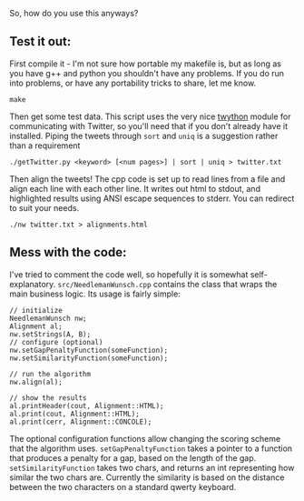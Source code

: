 So, how do you use this anyways?

Test it out:
------------

First compile it - I'm not sure how portable my makefile is, but as long as you have
g++ and python you shouldn't have any problems. If you do run into problems, or have any
portability tricks to share, let me know.

    make

Then get some test data. This script uses the very nice [twython](https://github.com/ryanmcgrath/twython)
module for communicating with Twitter, so you'll need that if you don't already have it installed. Piping
the tweets through `sort` and `uniq` is a suggestion rather than a requirement

    ./getTwitter.py <keyword> [<num pages>] | sort | uniq > twitter.txt

Then align the tweets! The cpp code is set up to read lines from a file and align each
line with each other line. It writes out html to stdout, and highlighted results using
ANSI escape sequences to stderr. You can redirect to suit your needs.

    ./nw twitter.txt > alignments.html

Mess with the code:
-------------------

I've tried to comment the code well, so hopefully it is somewhat self-explanatory.
`src/NeedlemanWunsch.cpp` contains the class that wraps the main business logic. Its usage is
fairly simple:

    // initialize
    NeedlemanWunsch nw;
    Alignment al;
    nw.setStrings(A, B);
    // configure (optional)
    nw.setGapPenaltyFunction(someFunction);
    nw.setSimilarityFunction(someFunction);

    // run the algorithm
    nw.align(al);

    // show the results
    al.printHeader(cout, Alignment::HTML);
    al.print(cout, Alignment::HTML);
    al.print(cerr, Alignment::CONCOLE);

The optional configuration functions allow changing the scoring scheme that the algorithm uses.
`setGapPenaltyFunction` takes a pointer to a function that produces a penalty for a gap, based on
the length of the gap. `setSimilarityFunction` takes two chars, and returns an int representing
how similar the two chars are. Currently the similarity is based on the distance between the two
characters on a standard qwerty keyboard.
